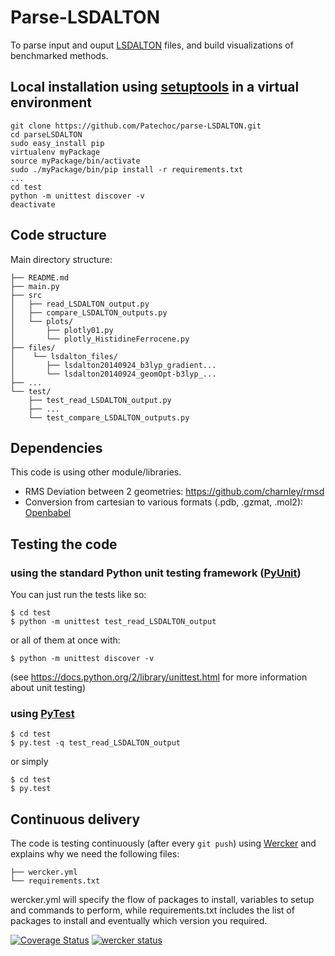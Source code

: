 # Parse-LSDALTON

To parse input and ouput [LSDALTON](http://daltonprogram.org/) files, and build visualizations of benchmarked methods.

## Local installation using [setuptools](https://pythonhosted.org/setuptools/setuptools.html) in a virtual environment
```
git clone https://github.com/Patechoc/parse-LSDALTON.git
cd parseLSDALTON
sudo easy_install pip
virtualenv myPackage
source myPackage/bin/activate
sudo ./myPackage/bin/pip install -r requirements.txt
...
cd test
python -m unittest discover -v
deactivate
```

## Code structure

Main directory structure:
```
├── README.md
├── main.py
├── src
│   ├── read_LSDALTON_output.py
│   ├── compare_LSDALTON_outputs.py
│   └── plots/
│       ├── plotly01.py
│       └── plotly_HistidineFerrocene.py
├── files/
│    └── lsdalton_files/
│       ├── lsdalton20140924_b3lyp_gradient...
│       └── lsdalton20140924_geomOpt-b3lyp_...
├── ...
└── test/
    ├── test_read_LSDALTON_output.py
    ├── ...
    └── test_compare_LSDALTON_outputs.py
```

## Dependencies
This code is using other module/libraries.
- RMS Deviation between 2 geometries: https://github.com/charnley/rmsd
- Conversion from cartesian to various formats (.pdb, .gzmat, .mol2): [Openbabel ](http://openbabel.org/)


## Testing the code
### using the standard Python unit testing framework ([PyUnit](https://docs.python.org/2/library/unittest.html))
You can just run the tests like so:
```
$ cd test
$ python -m unittest test_read_LSDALTON_output
```
or all of them at once with:
```
$ python -m unittest discover -v
```
(see https://docs.python.org/2/library/unittest.html for more information about unit testing)

### using [PyTest](http://pytest.org/)
```
$ cd test
$ py.test -q test_read_LSDALTON_output
```
or simply
```
$ cd test
$ py.test
```

## Continuous delivery
The code is testing continuously (after every `git push`) using [Wercker](http://wercker.com/) and explains why we need the following files:
```
├── wercker.yml
└── requirements.txt
```
wercker.yml will specify the flow of packages to install, variables to setup and commands to perform, while requirements.txt includes the list of packages to install and eventually which version you required.

[![Coverage Status](https://coveralls.io/repos/Patechoc/parse-LSDALTON/badge.svg)](https://coveralls.io/r/Patechoc/parse-LSDALTON)
[![wercker status](https://app.wercker.com/status/723dc9ae58f0940dcdab0d2379126fa9/m "wercker status")](https://app.wercker.com/project/bykey/723dc9ae58f0940dcdab0d2379126fa9)

